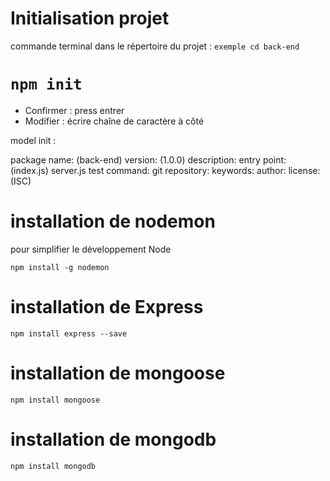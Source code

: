 # Initialisation projet

commande terminal dans le répertoire du projet : `exemple cd back-end`

# `npm init`

  * Confirmer : press entrer
  * Modifier : écrire chaîne de caractère à côté 

model init :

package name: (back-end)
version: (1.0.0)
description:
entry point: (index.js) server.js
test command:
git repository:
keywords:
author:
license: (ISC)

# installation de nodemon

pour simplifier le développement Node

`npm install -g nodemon`

# installation de Express

`npm install express --save`

# installation de mongoose

`npm install mongoose`

# installation de mongodb

`npm install mongodb`
